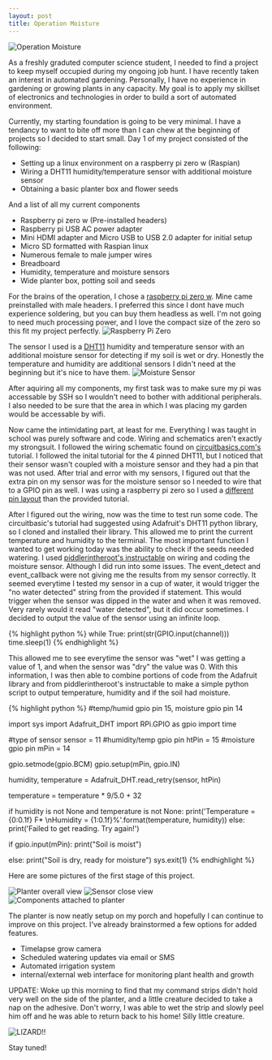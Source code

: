 ```yaml
---
layout: post
title: Operation Moisture
---
```


![Operation Moisture](/images/moisture.png)

As a freshly graduted computer science student, I needed to find a project to keep myself occupied during my ongoing job hunt. I have recently taken an interest in automated gardening. Personally, I have no experience in gardening or growing plants in any capacity. My goal is to apply my skillset of electronics and technologies in order to build a sort of automated environment.
<!--more-->
Currently, my starting foundation is going to be very minimal. I have a tendancy to want to bite off more than I can chew at the beginning of projects so I decided to start small. Day 1 of my project consisted of the following:

* Setting up a linux environment on a raspberry pi zero w (Raspian)
* Wiring a DHT11 humidity/temperature sensor with additional moisture sensor
* Obtaining a basic planter box and flower seeds

And a list of all my current components
* Raspberry pi zero w (Pre-installed headers)
* Raspberry pi USB AC power adapter
* Mini HDMI adapter and Micro USB to USB 2.0 adapter for initial setup 
* Micro SD formatted with Raspian linux
* Numerous female to male jumper wires
* Breadboard
* Humidity, temperature and moisture sensors
* Wide planter box, potting soil and seeds

For the brains of the operation, I chose a [raspberry pi zero w](https://www.raspberrypi.org/products/raspberry-pi-zero-w/). Mine came preinstalled with male headers. I preferred this since I dont have much experience soldering, but you can buy them headless as well. I'm not going to need much processing power, and I love the compact size of the zero so this fit my project perfectly.
![Raspberry Pi Zero](/images/operationMoisture/rpi_hand.png)

The sensor I used is a [DHT11](https://www.osepp.com/electronic-modules/sensor-modules/71-humidity-moisture-breakout) humidity and temperature sensor with an additional moisture sensor for detecting if my soil is wet or dry. Honestly the temperature and humidity are additional sensors I didn't need at the beginning but it's nice to have them.
![Moisture Sensor](/images/moistureSensor.jpg)

After aquiring all my components, my first task was to make sure my pi was accessable by SSH so I wouldn't need to bother with additional peripherals. I also needed to be sure that the area in which I was placing my garden would be accessable by wifi. 

Now came the intimidating part, at least for me. Everything I was taught in school was purely software and code. Wiring and schematics aren't exactly my strongsuit. I followed the wiring schematic found on [circuitbasics.com's](http://www.circuitbasics.com/how-to-set-up-the-dht11-humidity-sensor-on-the-raspberry-pi/) tutorial. I followed the inital tutorial for the 4 pinned DHT11, but I noticed that their sensor wasn't coupled with a moisture sensor and they had a pin that was not used. After trial and error with my sensors, I figured out that the extra pin on my sensor was for the moisture sensor so I needed to wire that to a GPIO pin as well. I was using a raspberry pi zero so I used a [different pin layout](https://www.raspberrypi-spy.co.uk/wp-content/uploads/2012/06/Raspberry-Pi-GPIO-Layout-Model-B-Plus-rotated-2700x900.png) than the provided tutorial.

After I figured out the wiring, now was the time to test run some code. The circuitbasic's tutorial had suggested using Adafruit's DHT11 python library, so I cloned and installed their library. This allowed me to print the current temperature and humidity to the terminal. The most important function I wanted to get working today was the ability to check if the seeds needed watering. I used [piddlerintheroot's instructable](https://www.instructables.com/id/Soil-Moisture-Sensor-Raspberry-Pi/) on wiring and coding the moisture sensor. Although I did run into some issues. The event_detect and event_callback were not giving me the results from my sensor correctly. It seemed everytime I tested my sensor in a cup of water, it would trigger the "no water detected" string from the provided if statement. This would trigger when the sensor was dipped in the water and when it was removed. Very rarely would it read "water detected", but it did occur sometimes. I decided to output the value of the sensor using an infinite loop.

{% highlight python %}
while True:
        print(str(GPIO.input(channel)))
        time.sleep(1)
{% endhighlight %}

This allowed me to see everytime the sensor was "wet" I was getting a value of 1, and when the sensor was "dry" the value was 0. With this information, I was then able to combine portions of code from the Adafruit library and from piddlerintheroot's instructable to make a simple python script to output temperature, humidity and if the soil had moisture.

{% highlight python %}
#temp/humid gpio pin 15, moisture gpio pin 14

import sys
import Adafruit_DHT
import RPi.GPIO as gpio
import time

#type of sensor
sensor = 11
#humidity/temp gpio pin
htPin = 15
#moisture gpio pin
mPin = 14

gpio.setmode(gpio.BCM)
gpio.setup(mPin, gpio.IN)

humidity, temperature = Adafruit_DHT.read_retry(sensor, htPin)

temperature = temperature * 9/5.0 + 32

if humidity is not None and temperature is not None:
    print('Temperature = {0:0.1f} F* \nHumidity    = {1:0.1f}%'.format(temperature, humidity))
else:
    print('Failed to get reading. Try again!')

if gpio.input(mPin):
    print("Soil is moist")

else:
    print("Soil is dry, ready for moisture")
    sys.exit(1)
{% endhighlight %}

Here are some pictures of the first stage of this project.

![Planter overall view](/images/operationMoisture/small_IMG_20190805_151924.jpg)
![Sensor close view](/images/operationMoisture/small_MVIMG_20190805_151929.jpg)
![Components attached to planter](/images/operationMoisture/small_MVIMG_20190805_151938.jpg)


The planter is now neatly setup on my porch and hopefully I can continue to improve on this project. I've already brainstormed a few options for added features.
* Timelapse grow camera
* Scheduled watering updates via email or SMS
* Automated irrigation system
* internal/external web interface for monitoring plant health and growth

UPDATE: Woke up this morning to find that my command strips didn't hold very well on the side of the planter, and a little creature decided to take a nap on the adhesive. Don't worry, I was able to wet the strip and slowly peel him off and he was able to return back to his home! Silly little creature.

![LIZARD!!](/images/operationMoisture/small_IMG_20190805_150559.jpg)

Stay tuned!